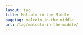 ```yaml
---
layout: tag
title: Malcolm in the Middle
pagetag: malcolm-in-the-middle
url: /tag/malcolm-in-the-middle/
---
```

